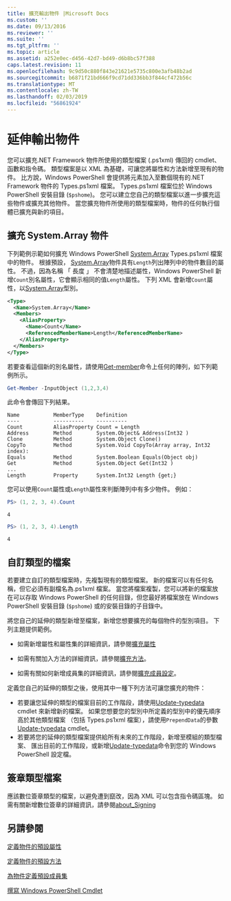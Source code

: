 ```yaml
---
title: 擴充輸出物件 |Microsoft Docs
ms.custom: ''
ms.date: 09/13/2016
ms.reviewer: ''
ms.suite: ''
ms.tgt_pltfrm: ''
ms.topic: article
ms.assetid: a252e0ec-d456-42d7-bd49-d6b8bc57f388
caps.latest.revision: 11
ms.openlocfilehash: 9c9d50c880f843e21621e5735c800e3afb48b2ad
ms.sourcegitcommit: b6871f21bd666f9cd71dd336bb3f844cf472b56c
ms.translationtype: MT
ms.contentlocale: zh-TW
ms.lasthandoff: 02/03/2019
ms.locfileid: "56861924"
---
```

# <a name="extending-output-objects"></a>延伸輸出物件

您可以擴充.NET Framework 物件所使用的類型檔案 (.ps1xml) 傳回的 cmdlet、 函數和指令碼。 類型檔案是以 XML 為基礎，可讓您將屬性和方法新增至現有的物件。 比方說，Windows PowerShell 會提供將元素加入至數個現有的.NET Framework 物件的 Types.ps1xml 檔案。 Types.ps1xml 檔案位於 Windows PowerShell 安裝目錄 (`$pshome`)。 您可以建立您自己的類型檔案以進一步擴充這些物件或擴充其他物件。 當您擴充物件所使用的類型檔案時，物件的任何執行個體已擴充與新的項目。

## <a name="extending-the-systemarray-object"></a>擴充 System.Array 物件

下列範例示範如何擴充 Windows PowerShell [System.Array](/dotnet/api/System.Array) Types.ps1xml 檔案中的物件。 根據預設， [System.Array](/dotnet/api/System.Array)物件具有`Length`列出陣列中的物件數目的屬性。 不過，因為名稱 「 長度 」 不會清楚地描述屬性，Windows PowerShell 新增`Count`別名屬性，它會顯示相同的值`Length`屬性。 下列 XML 會新增`Count`屬性，以[System.Array](/dotnet/api/System.Array)型別。

```xml
<Type>
  <Name>System.Array</Name>
  <Members>
    <AliasProperty>
      <Name>Count</Name>
      <ReferencedMemberName>Length</ReferencedMemberName>
    </AliasProperty>
  </Members>
</Type>

```

若要查看這個新的別名屬性，請使用[Get-member](/powershell/module/Microsoft.PowerShell.Utility/Get-Member)命令上任何的陣列，如下列範例所示。

```powershell
Get-Member -InputObject (1,2,3,4)
```

此命令會傳回下列結果。
```output
Name           MemberType    Definition
----           ----------    ----------
Count          AliasProperty Count = Length
Address        Method        System.Object& Address(Int32 )
Clone          Method        System.Object Clone()
CopyTo         Method        System.Void CopyTo(Array array, Int32 index):
Equals         Method        System.Boolean Equals(Object obj)
Get            Method        System.Object Get(Int32 )
...
Length         Property      System.Int32 Length {get;}
```
您可以使用`Count`屬性或`Length`屬性來判斷陣列中有多少物件。 例如：

```powershell
PS> (1, 2, 3, 4).Count
```

```output
4
```

```powershell
PS> (1, 2, 3, 4).Length
```

```output
4
```

## <a name="custom-types-files"></a>自訂類型的檔案

若要建立自訂的類型檔案時，先複製現有的類型檔案。 新的檔案可以有任何名稱，但它必須有副檔名為.ps1xml 檔案。 當您將檔案複製，您可以將新的檔案放在可以存取 Windows PowerShell 的任何目錄，但您最好將檔案放在 Windows PowerShell 安裝目錄 (`$pshome`) 或的安裝目錄的子目錄中。

將您自己的延伸的類型新增至檔案，新增您想要擴充的每個物件的型別項目。 下列主題提供範例。

- 如需新增屬性和屬性集的詳細資訊，請參閱[擴充屬性](./extending-properties-for-objects.md)

- 如需有關加入方法的詳細資訊，請參閱[擴充方法](./defining-default-methods-for-objects.md)。

- 如需有關如何新增成員集的詳細資訊，請參閱[擴充成員設定](./defining-default-member-sets-for-objects.md)。

定義您自己的延伸的類型之後，使用其中一種下列方法可讓您擴充的物件：

- 若要讓您延伸的類型的檔案目前的工作階段，請使用[Update-typedata](/powershell/module/Microsoft.PowerShell.Utility/Update-TypeData) cmdlet 來新增新的檔案。 如果您想要您的型別中所定義的型別中的優先順序高於其他類型檔案 （包括 Types.ps1xml 檔案），請使用`PrependData`的參數[Update-typedata](/powershell/module/Microsoft.PowerShell.Utility/Update-TypeData) cmdlet。
- 若要將您的延伸的類型檔案提供給所有未來的工作階段，新增至模組的類型檔案、 匯出目前的工作階段，或新增[Update-typedata](/powershell/module/Microsoft.PowerShell.Utility/Update-TypeData)命令到您的 Windows PowerShell 設定檔。

## <a name="signing-types-files"></a>簽章類型檔案

應該數位簽章類型的檔案，以避免遭到竄改，因為 XML 可以包含指令碼區塊。 如需有關新增數位簽章的詳細資訊，請參閱[about_Signing](/powershell/module/microsoft.powershell.core/about/about_signing)

## <a name="see-also"></a>另請參閱

[定義物件的預設屬性](./extending-properties-for-objects.md)

[定義物件的預設方法](./defining-default-methods-for-objects.md)

[為物件定義預設成員集](./defining-default-member-sets-for-objects.md)

[撰寫 Windows PowerShell Cmdlet](./writing-a-windows-powershell-cmdlet.md)
